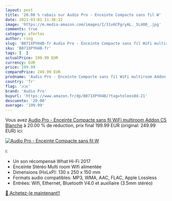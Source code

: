 ```yaml
---
layout: post
title: '20.00 % rabais sur Audio Pro - Enceinte Compacte sans fil W'
date: 2021-03-01 11:36:22
image: 'https://m.media-amazon.com/images/I/31v6CPgryAL._SL400_.jpg'
comments: true
category: ofertas
author: ring
slug: 'B071XPYH4B-fr Audio Pro - Enceinte Compacte sans fil WiFi multiroom...'
sku: 'B071XPYH4B-fr'
tags: [  ]
actualPrice: 199.99 EUR
currency: EUR
price: 199.99
comparePrice: 249.99 EUR
prodname: 'Audio Pro - Enceinte Compacte sans fil WiFi multiroom Addon C5  Blanche'
country: 'fr'
flag: '🇫🇷'
brand: 'Audio Pro'
buyurl: 'https://www.amazon.fr/dp/B071XPYH4B/?tag=tolees0d-21'
descuento: '20.00'
average: '199.99'
---
```


Vous avez [Audio Pro - Enceinte Compacte sans fil WiFi multiroom Addon C5  Blanche](https://www.amazon.fr/dp/B071XPYH4B/?tag=tolees0d-21)  à  20.00 % de réduction, prix final  199.99 EUR (original: 249.99 EUR) ici:

[![Audio Pro - Enceinte Compacte sans fil W](https://m.media-amazon.com/images/I/31v6CPgryAL._SL400_.jpg)](https://www.amazon.fr/dp/B071XPYH4B/?tag=tolees0d-21)

ℹ️:

- Un son récompensé What Hi-Fi 2017
- Enceinte Stéréo Multi room Wifi alimentée
- Dimensions (HxLxP): 130 x 250 x 150 mm
- Formats audio compatibles: MP3, WMA, AAC, FLAC, Apple Lossless
- Entrées: Wifi, Ethernet, Bluetooth V4.0 et auxiliaire (3.5mm stéréo)

[🛒 Achetez-le maintenant!!](https://www.amazon.fr/dp/B071XPYH4B/?tag=tolees0d-21)
